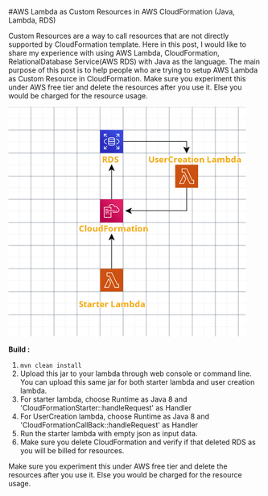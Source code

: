 #AWS Lambda as Custom Resources in AWS CloudFormation (Java, Lambda, RDS)

Custom Resources are a way to call resources that are not directly supported by CloudFormation template.
Here in this post, I would like to share my experience with using AWS Lambda, CloudFormation, RelationalDatabase Service(AWS RDS) with Java as the language. The main purpose of this post is to help people who are trying to setup AWS Lambda as Custom Resource in CloudFormation. Make sure you experiment this under AWS free tier and delete the resources after you use it. Else you would be charged for the resource usage.

![Architecture](LambdaAsCustomResource.png)


**Build :**

1) `mvn clean install`
2) Upload this jar to your lambda through web console or command line. You can upload this same jar for both starter lambda and user creation lambda.
3) For starter lambda, choose Runtime as Java 8 and 'CloudFormationStarter::handleRequest' as Handler 
4) For UserCreation lambda, choose Runtime as Java 8 and 'CloudFormationCallBack::handleRequest' as Handler
5) Run the starter lambda with empty json as input data.
6) Make sure you delete CloudFormation and verify if that deleted RDS as you will be billed for resources.

Make sure you experiment this under AWS free tier and delete the resources after you use it. Else you would be charged for the resource usage.

 